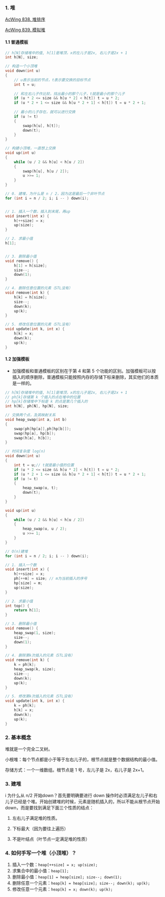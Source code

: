 ### 1. 堆

[AcWing 838. 堆排序](https://www.acwing.com/problem/content/840/)

 [AcWing 839. 模拟堆](https://www.acwing.com/problem/content/841/)

#### 1.1 普通模板

```cpp
// h[N]存储堆中的值, h[1]是堆顶，x的左儿子是2x, 右儿子是2x + 1
int h[N], size;

// 构造一个小顶堆
void down(int u)
{
    // u表示当前的节点，t表示要交换的目标节点
    int t = u;
    
    // 和左右儿子作比较，找出最小的那个儿子，t就是最小的那个儿子
    if (u * 2 <= size && h[u * 2] < h[t]) t = u * 2;
    if (u * 2 + 1 <= size && h[u * 2 + 1] < h[t]) t = u * 2 + 1;
    
    // 最小的儿子存在，就可以进行交换
    if (u != t)
    {
        swap(h[u], h[t]);
        down(t);
    }
}

// 构建小顶堆，一直想上交换
void up(int u)
{
    while (u / 2 && h[u] < h[u / 2])
    {
        swap(h[u], h[u / 2]);
        u >>= 1;
    }
}

// 0. 建堆，为什么是 n / 2，因为这是最后一个非叶节点
for (int i = n / 2; i; i -- ) down(i);


// 1. 插入一个数，插入到末尾，再up
void insert(int x) {
    h[++size] = x;
    up(size);  
}

// 2. 求最小值
h[1];


// 3. 删除最小值
void remove() {
    h[1] = h[size];
    size--;
    down(1);
}

// 4. 删除任意位置的元素（STL没有）
void remove(int k) {
    h[k] = h[size];
    size--;
    down(k);
    up(k);
}

// 5. 修改任意位置的元素（STL没有）
void update(int k, int x) {
    h[k] = x;
    down(k);
    up(k);
}
```

#### 1.2 加强模板

+ 加强模板和普通模板的区别在于第 4 和第 5 个功能的区别。加强模板可以按插入的顺序删除，普通模板只能按照内存的存储下标来删除，其实他们的本质是一样的。

```cpp
// h[N]存储堆中的值, h[1]是堆顶，x的左儿子是2x, 右儿子是2x + 1
// ph[k]存储第 k 个插入的点在堆中的位置
// hp[k]存储堆中下标是 k 的点是第几个插入的
int h[N], ph[N], hp[N], size;

// 交换两个点，及其映射关系
void heap_swap(int a, int b)
{
    swap(ph[hp[a]],ph[hp[b]]);
    swap(hp[a], hp[b]);
    swap(h[a], h[b]);
}

// 时间复杂度 log(n)
void down(int u)
{
    int t = u;// t就是最小值的位置
    if (u * 2 <= size && h[u * 2] < h[t]) t = u * 2;
    if (u * 2 + 1 <= size && h[u * 2 + 1] < h[t]) t = u * 2 + 1;
    if (u != t)
    {
        heap_swap(u, t);
        down(t);
    }
}

void up(int u)
{
    while (u / 2 && h[u] < h[u / 2])
    {
        heap_swap(u, u / 2);
        u >>= 1;
    }
}

// O(n)建堆
for (int i = n / 2; i; i -- ) down(i);

// 1. 插入一个数
void insert(int x) {
    h[++size] = x;
    ph[++m] = size; // m为当前插入的序号
    hp[size] = m;
    up(size);  
}

// 2. 求最小值
int top() {
    return h[1];
}

// 3. 删除最小值
void remove() {
    heap_swap(1, size);         
    size--;
    down(1);
}

// 4. 删除第k次插入的元素（STL没有）
void remove(int k) {
    k = ph[k];
    heap_swap(k, size);
    size--;
    down(k);
    up(k);
}

// 5. 修改第k次插入的元素（STL没有）
void update(int k, int x) {
    k = ph[k];
    h[k] = x;
    down(k);
    up(k);
}
```

### 2. 基本概念

堆就是一个完全二叉树。

小根堆：每个节点都是小于等于左右儿子的，根节点就是整个数据结构的最小值。

存储方式：一个一维数组。根节点是 1 号，左儿子是 2x，右儿子是 2x+1。

### 3. 建堆

i 为什么从 n/2 开始down？首先要明确要进行 down 操作时必须满足左儿子和右儿子已经是个堆。开始创建堆的时候，元素是随机插入的，所以不能从根节点开始 down，而是要找到满足下面三个性质的结点：

1. 左右儿子满足堆的性质。

2. 下标最大（因为要往上遍历）

3. 不是叶结点（叶节点一定满足堆的性质）

### 4. 如何手写一个堆（小顶堆）？

1. 插入一个数：`heap[++size] = x; up(size);`
2. 求集合中的最小值：`heap[1];`
3. 删除最小值：`heap[1] = heap[size]; size--; down(1);`
4. 删除任意一个元素：`heap[k] = heap[size]; size--; down(k); up(k);`
5. 修改任意一个元素：`heap[k] = x; down(k); up(k);`

